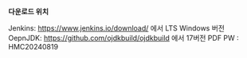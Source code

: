 **다운로드 위치**

Jenkins: https://www.jenkins.io/download/ 에서 LTS Windows 버전
OepnJDK: https://github.com/ojdkbuild/ojdkbuild 에서 17버전
PDF PW : HMC20240819
